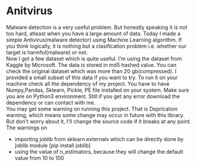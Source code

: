 # Anitvirus

Malware detection is a very useful problem. But honestly speaking it is not too hard, atleast when you have a large amount of data. Today I made a simple Antivirus(malware detector) using Machine Learning algorithm. If you think logically, it is nothing but a clasification problem i.e. whether our target is harmful(malware) or not.
<br>
Now I got a few dataset which is quite useful. I'm using the dataset from Kaggle by Microsoft. The data is stored in md5 hashed value. You can check the original dataset which was more than 20 gb(compressed). I provided a small subset of this data if you want to try. To run it on your machine check all the dependency of my project. You have to have Numpy,Pandas, Sklearn, Pickle, PE file installed on your system. Make sure you are on Python3 environment. Still if you get any error download the dependency or can contact with me.
<br>
You may get some warning on running this project. That is Deprication warning, which means some change may occur in future with this library. But don't worry about it, I'll change the source code if it breaks at any point. The warnings on
<ul>
  <li> importing joblib from sklearn.externals which can be directly done by joblib module [pip install joblib] </li>
  <li> using the value of n_estimators, because they will change the default value from 10 to 100 </li>
</ul>

<br>
